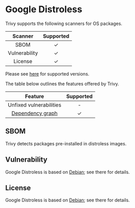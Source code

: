 # Google Distroless
Trivy supports the following scanners for OS packages.

|    Scanner    | Supported |
| :-----------: | :-------: |
|     SBOM      |     ✓     |
| Vulnerability |     ✓     |
|    License    |     ✓     |

Please see [here](index.md#supported-os) for supported versions.

The table below outlines the features offered by Trivy.

|               Feature                | Supported |
| :----------------------------------: | :-------: |
|       Unfixed vulnerabilities        |     -     |
| [Dependency graph][dependency-graph] |     ✓     |

## SBOM
Trivy detects packages pre-installed in distroless images.

## Vulnerability
Google Distroless is based on [Debian]; see there for details.

## License
Google Distroless is based on [Debian]; see there for details.

[dependency-graph]: ../../configuration/reporting.md#show-origins-of-vulnerable-dependencies

[metadata]: https://packages.vmware.com/photon/photon_cve_metadata/

[vulnerability statuses]: ../../configuration/filtering.md#by-status

[Debian]: debian.md